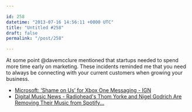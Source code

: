 ```yaml
---

id: 258
datetime: "2013-07-16 14:56:11 +0000 UTC"
title: "Untitled #258"
draft: false
permalink: "/post/258"

---
```


At some point @davemcclure mentioned that startups needed to spend more time early on marketing. These incidents reminded me that you need to always be connecting with your current customers when growing your business. 

 
 * [Microsoft: ‘Shame on Us’ for Xbox One Messaging - IGN](http://www.ign.com/articles/2013/07/12/microsoft-shame-on-us-for-xbox-one-messaging)
 * [Digital Music News - Radiohead's Thom Yorke and Nigel Godrich Are Removing Their Music from Spotify...](http://www.digitalmusicnews.com/permalink/2013/20130714yorke)



